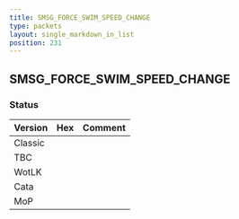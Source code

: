```yaml
---
title: SMSG_FORCE_SWIM_SPEED_CHANGE
type: packets
layout: single_markdown_in_list
position: 231
---
```


## SMSG_FORCE_SWIM_SPEED_CHANGE

### Status

Version | Hex | Comment
---------- | ---------- | ---------- 
Classic |  |  
TBC |  |  
WotLK |  |  
Cata |  |  
MoP |  |  